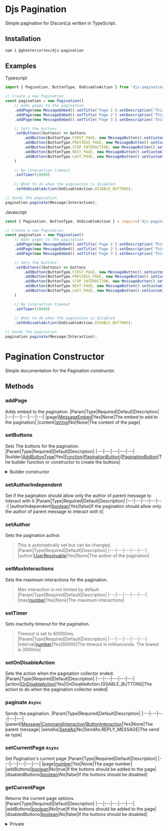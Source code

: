 # Djs Pagination
Simple pagination for Discord.js written in TypeScript.

## Installation
```bash
npm i @ghextercortes/djs-pagination
```

## Examples

Typescript
```typescript
import { Pagination, ButtonType, OnDisableAction } from 'djs-pagination';

// Create a new Pagination
const pagination = new Pagination()
    // Adds pages to the pagination
    .addPage(new MessageEmbed().setTitle('Page 1').setDescription('This is page 1'), 'Page 1')
    .addPage(new MessageEmbed().setTitle('Page 2').setDescription('This is page 2'), 'Page 2')
    .addPage(new MessageEmbed().setTitle('Page 3').setDescription('This is page 3'), 'Page 3')

    // Sets the buttons
    .setButtons((buttons) => buttons
        .addButton(ButtonType.FIRST_PAGE, new MessageButton().setCustomId('f').setLabel('First Page').setStyle('PRIMARY'))
        .addButton(ButtonType.PREVIOUS_PAGE, new MessageButton().setCustomId('p').setLabel('Previous Page').setStyle('PRIMARY'))
        .addButton(ButtonType.STOP_INTERACTION, new MessageButton().setCustomId('s').setLabel('Stop').setStyle('DANGER'))
        .addButton(ButtonType.NEXT_PAGE, new MessageButton().setCustomId('n').setLabel('Next Page').setStyle('PRIMARY'))
        .addButton(ButtonType.LAST_PAGE, new MessageButton().setCustomId('l').setLabel('Last Page').setStyle('PRIMARY'))
    )

    // No interaction timeout
    .setTimer(10000)
    
    // What to do when the pagination is disabled
    .setOnDisableAction(OnDisableAction.DISABLE_BUTTONS);

// Sends the pagination
pagination.paginate(Message|Interaction);
```

Javascript
```typescript
const { Pagination, ButtonType, OnDisableAction } = require('djs-pagination');

// Create a new Pagination
const pagination = new Pagination()
    // Adds pages to the pagination
    .addPage(new MessageEmbed().setTitle('Page 1').setDescription('This is page 1'), 'Page 1')
    .addPage(new MessageEmbed().setTitle('Page 2').setDescription('This is page 2'), 'Page 2')
    .addPage(new MessageEmbed().setTitle('Page 3').setDescription('This is page 3'), 'Page 3')

    // Sets the buttons
    .setButtons((buttons) => buttons
        .addButton(ButtonType.FIRST_PAGE, new MessageButton().setCustomId('f').setLabel('First Page').setStyle('PRIMARY'))
        .addButton(ButtonType.PREVIOUS_PAGE, new MessageButton().setCustomId('p').setLabel('Previous Page').setStyle('PRIMARY'))
        .addButton(ButtonType.STOP_INTERACTION, new MessageButton().setCustomId('s').setLabel('Stop').setStyle('DANGER'))
        .addButton(ButtonType.NEXT_PAGE, new MessageButton().setCustomId('n').setLabel('Next Page').setStyle('PRIMARY'))
        .addButton(ButtonType.LAST_PAGE, new MessageButton().setCustomId('l').setLabel('Last Page').setStyle('PRIMARY'))
    )

    // No interaction timeout
    .setTimer(10000)
    
    // What to do when the pagination is disabled
    .setOnDisableAction(OnDisableAction.DISABLE_BUTTONS);

// Sends the pagination
pagination.paginate(Message|Interaction);
```

# Pagination Constructor

Simple documentation for the Pagination constructor.

## Methods

### addPage
Adds embed to the pagination.
|Param|Type|Required|Default|Description|
|---|---|---|---|---|
|page|[MessageEmbed](https://discord.js.org/#/docs/main/stable/class/MessageEmbed)|Yes|None|The embed to add to the pagination|
|content|[string](https://developer.mozilla.org/en-US/docs/Web/JavaScript/Reference/Global_Objects/String)|No|None|The content of the page|

### setButtons
Sets The buttons for the pagination.
|Param|Type|Required|Default|Description|
|---|---|---|---|---|
|builder|[AddButtonType](https://github.com/GhexterCortes/djs-pagination/blob/main/src/util/Buttons.ts#L26)|Yes|[Function](https://developer.mozilla.org/en-US/docs/Web/JavaScript/Reference/Global_Objects/String)([PaginationButton](#BuilderConstructor))\|[PaginationButton](#BuilderConstructor)|The builder function or constructor to create the buttons|

<details>
    <summary>Builder constructor</summary>

******
# Builder Constructor
Button builder constructor.
## Methods
### addButton
Adds a button to the pagination.
|Param|Type|Required|Default|Description|
|---|---|---|---|---|
|type|[AddButtonType](https://github.com/GhexterCortes/djs-pagination/blob/main/src/util/Buttons.ts#L26)|Yes|None|The type of button to add|
|button|[MessageButton](https://discord.js.org/#/docs/main/stable/class/MessageButton)|Yes|None|The button to add|

### getButtons
Gets the buttons for the pagination and returns [MessageActionRow](https://discord.js.org/#/docs/main/stable/class/MessageActionRow).
|Param|Type|Required|Default|Description|
|---|---|---|---|---|
|disabled|[boolean](https://developer.mozilla.org/en-US/docs/Web/JavaScript/Reference/Global_Objects/Boolean)|No|false|Disable buttons|

### setFilter
Sets the filter for the pagination.
|Param|Type|Required|Default|Description|
|---|---|---|---|---|
|customFilter|[Function](https://developer.mozilla.org/en-US/docs/Web/JavaScript/Reference/Global_Objects/Function)|No|None|The filter function|

## Properties
### buttons
Buttons for the pagination.
Type: [Buttons](https://github.com/GhexterCortes/djs-pagination/blob/main/src/util/Buttons.ts#L3)

### filter
Filter for the pagination.
Type: [CollectorFilter](https://discord.js.org/#/docs/main/stable/typedef/CollectorFilter)<[[MessageComponentInteraction](https://discord.js.org/#/docs/main/stable/class/MessageComponentInteraction)]>
******
</details>

### setAuthorIndependent
Set if the pagination should allow only the author of parent message to interact with it
|Param|Type|Required|Default|Description|
|---|---|---|---|---|
|authorIndependent|[boolean](https://developer.mozilla.org/en-US/docs/Web/JavaScript/Reference/Global_Objects/Boolean)|Yes|false|If the pagination should allow only the author of parent message to interact with it|

### setAuthor
Sets the pagination author.
> This is automatically set but can be changed.
|Param|Type|Required|Default|Description|
|---|---|---|---|---|
|author|[UserResolvable](https://discord.js.org/#/docs/main/stable/typedef/UserResolvable)|Yes|None|The author of the pagination|

### setMaxInteractions
Sets the maximum interactions for the pagination.
> Max interaction is not limited by default.
|Param|Type|Required|Default|Description|
|---|---|---|---|---|
|max|[number](https://developer.mozilla.org/en-US/docs/Web/JavaScript/Reference/Global_Objects/Number)|Yes|None|The maximum interactions|

### setTimer
Sets inactivity timeout for the pagination.
> Timeout is set to 60000ms.
|Param|Type|Required|Default|Description|
|---|---|---|---|---|
|interval|[number](https://developer.mozilla.org/en-US/docs/Web/JavaScript/Reference/Global_Objects/Number)|Yes|60000|The timeout in milliseconds. The lowest is 3000ms|

### setOnDisableAction
Sets the action when the pagination collector ended.
|Param|Type|Required|Default|Description|
|---|---|---|---|---|
|action|[OnDisableAction](https://github.com/GhexterCortes/djs-pagination/blob/main/src/index.ts#L6)|Yes|OnDisableAction.DISABLE_BUTTONS|The action to do when the pagination collector ended|

### paginate `Async`
Sends the pagination.
|Param|Type|Required|Default|Description|
|---|---|---|---|---|
|parent|[Message](https://discord.js.org/#/docs/main/stable/class/Message)\|[CommandInteraction](https://discord.js.org/#/docs/main/stable/class/CommandInteraction)\|[ButtonInteraction](https://discord.js.org/#/docs/main/stable/class/ButtonInteraction)|Yes|None|The parent message|
|sendAs|[SendAs](https://github.com/GhexterCortes/djs-pagination/blob/main/src/index.ts#L25)|No|SendAs.REPLY_MESSAGE|The send as type|

### setCurrentPage `Async`
Set Pagination's current page
|Param|Type|Required|Default|Description|
|---|---|---|---|---|
|page|[number](https://developer.mozilla.org/en-US/docs/Web/JavaScript/Reference/Global_Objects/Number)|Yes|None|The page number|
|addButtons|[boolean](https://developer.mozilla.org/en-US/docs/Web/JavaScript/Reference/Global_Objects/Boolean)|No|true|If the buttons should be added to the page|
|disabledButtons|[boolean](https://developer.mozilla.org/en-US/docs/Web/JavaScript/Reference/Global_Objects/Boolean)|No|false|If the buttons should be disabled|

### getCurrentPage
Returns the current page options.
|Param|Type|Required|Default|Description|
|---|---|---|---|---|
|addButtons|[boolean](https://developer.mozilla.org/en-US/docs/Web/JavaScript/Reference/Global_Objects/Boolean)|No|true|If the buttons should be added to the page|
|disabledButtons|[boolean](https://developer.mozilla.org/en-US/docs/Web/JavaScript/Reference/Global_Objects/Boolean)|No|false|If the buttons should be disabled|

<details>
    <summary>Private</summary>

### addButtons
Returns message options with buttons
|Param|Type|Required|Default|Description|
|---|---|---|---|---|
|options|any|Yes|None|The message options|
|disabled|[boolean](https://developer.mozilla.org/en-US/docs/Web/JavaScript/Reference/Global_Objects/Boolean)|No|false|If the buttons should be disabled|
|removeButtons|[boolean](https://developer.mozilla.org/en-US/docs/Web/JavaScript/Reference/Global_Objects/Boolean)|No|false|If the buttons should be removed|

### getAuthor
Get the author from parent message
|Param|Type|Required|Default|Description|
|---|---|---|---|---|
|parent|[Message](https://discord.js.org/#/docs/main/stable/class/Message)\|[CommandInteraction](https://discord.js.org/#/docs/main/stable/class/CommandInteraction)\|[ButtonInteraction](https://discord.js.org/#/docs/main/stable/class/ButtonInteraction)|Yes|None|The parent message|

### addCollector `Async`
Adds collector to sent pagination message.


### send `Async`
Sends the pagination.
|Param|Type|Required|Default|Description|
|sendAs|[SendAs](https://github.com/GhexterCortes/djs-pagination/blob/main/src/index.ts#L25)|No|SendAs.REPLY_MESSAGE|The send as type|
</details>
